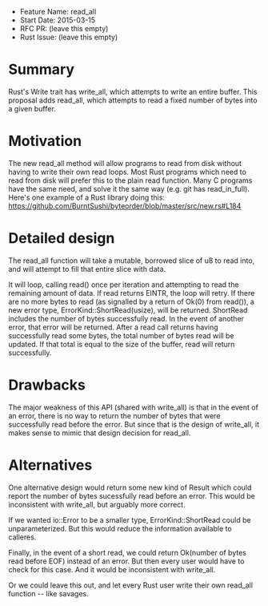 - Feature Name: read_all
- Start Date: 2015-03-15
- RFC PR: (leave this empty)
- Rust Issue: (leave this empty)

# Summary

Rust's Write trait has write_all, which attempts to write an entire
buffer.  This proposal adds read_all, which attempts to read a fixed
number of bytes into a given buffer.

# Motivation

The new read_all method will allow programs to read from disk without
having to write their own read loops.  Most Rust programs which need
to read from disk will prefer this to the plain read function.  Many C
programs have the same need, and solve it the same way (e.g. git has
read_in_full).  Here's one example of a Rust library doing this:
https://github.com/BurntSushi/byteorder/blob/master/src/new.rs#L184

# Detailed design

The read_all function will take a mutable, borrowed slice of u8 to
read into, and will attempt to fill that entire slice with data.

It will loop, calling read() once per iteration and attempting to read
the remaining amount of data.  If read returns EINTR, the loop will
retry.  If there are no more bytes to read (as signalled by a return
of Ok(0) from read()), a new error type, ErrorKind::ShortRead(usize),
will be returned.  ShortRead includes the number of bytes successfully
read.  In the event of another error, that error will be
returned. After a read call returns having successfully read some
bytes, the total number of bytes read will be updated.  If that total
is equal to the size of the buffer, read will return successfully.

# Drawbacks

The major weakness of this API (shared with write_all) is that in the
event of an error, there is no way to return the number of bytes that
were successfully read before the error.  But since that is the design
of write_all, it makes sense to mimic that design decision for read_all.

# Alternatives

One alternative design would return some new kind of Result which
could report the number of bytes sucessfully read before an error.
This would be inconsistent with write_all, but arguably more correct.

If we wanted io::Error to be a smaller type, ErrorKind::ShortRead
could be unparameterized.  But this would reduce the information
available to calleres.

Finally, in the event of a short read, we could return Ok(number of
bytes read before EOF) instead of an error.  But then every user would
have to check for this case.  And it would be inconsistent with
write_all.

Or we could leave this out, and let every Rust user write their own
read_all function -- like savages.
